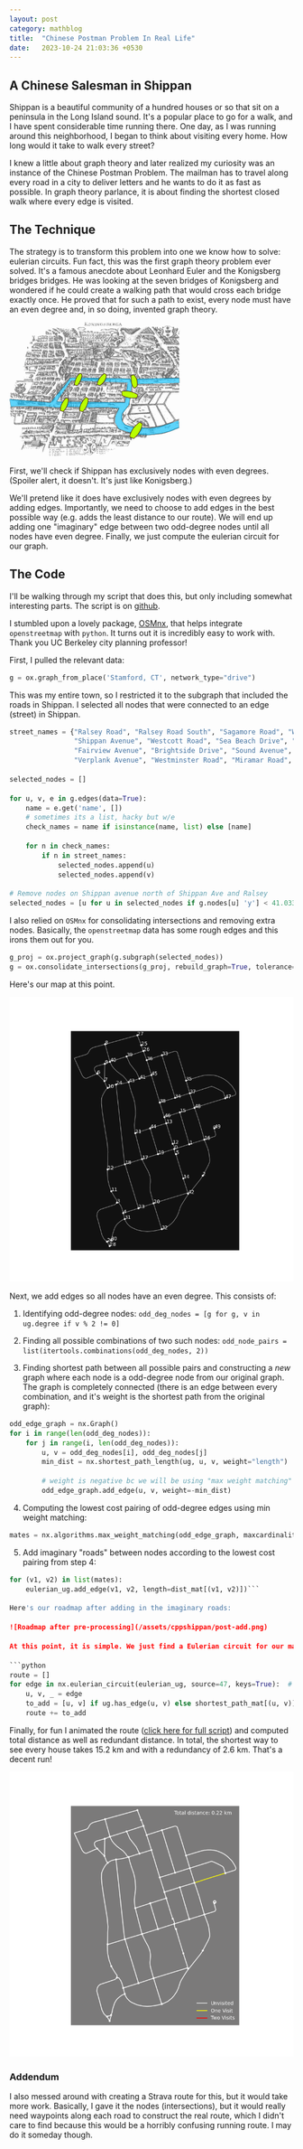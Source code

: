 ```yaml
---
layout: post
category: mathblog
title:  "Chinese Postman Problem In Real Life"
date:   2023-10-24 21:03:36 +0530
---
```

## A Chinese Salesman in Shippan
Shippan is a beautiful community of a hundred houses or so that sit on a peninsula in the Long Island sound. It's a popular place to go for a walk, and I have spent considerable time running there. One day, as I was running around this neighborhood, I began to think about visiting every home. How long would it take to walk every street?

I knew a little about graph theory and later realized my curiosity was an instance of the Chinese Postman Problem. The mailman has to travel along every road in a city to deliver letters and he wants to do it as fast as possible. In graph theory parlance, it is about finding the shortest closed walk where every edge is visited. 

## The Technique
The strategy is to transform this problem into one we know how to solve: eulerian circuits. Fun fact, this was the first graph theory problem ever solved. It's a famous anecdote about Leonhard Euler and the Konigsberg bridges bridges. He was looking at the seven bridges of Konigsberg and wondered if he could create a walking path that would cross each bridge exactly once. He proved that for such a path to exist, every node must have an even degree and, in so doing, invented graph theory. 

![Konigsberg Bridges](/assets/cppshippan/Konigsberg_bridges.png)

First, we'll check if Shippan has exclusively nodes with even degrees. (Spoiler alert, it doesn't. It's just like Konigsberg.)

We'll pretend like it does have exclusively nodes with even degrees by adding edges. Importantly, we need to choose to add edges in the best possible way (e.g. adds the least distance to our route). We will end up adding  one "imaginary" edge between two odd-degree nodes until all nodes have even degree. Finally, we just compute the eulerian circuit for our graph.

## The Code
I'll be walking through my script that does this, but only including somewhat interesting parts. The script is on [github](https://github.com/jschless/shippaniltonian).

I stumbled upon a lovely package, [OSMnx](https://osmnx.readthedocs.io/en/stable/user-reference.html), that helps integrate ```openstreetmap``` with ```python```. It turns out it is incredibly easy to work with. Thank you UC Berkeley city planning professor!

First, I pulled the relevant data:

```python
g = ox.graph_from_place('Stamford, CT', network_type="drive")
```

This was my entire town, so I restricted it to the subgraph that included the roads in Shippan. I selected all nodes that were connected to an edge (street) in Shippan.

```python
street_names = {"Ralsey Road", "Ralsey Road South", "Sagamore Road", "Woolsey Road", "Ocean Drive West", "Stamford Avenue",
                "Shippan Avenue", "Westcott Road", "Sea Beach Drive", "Ocean Drive East", "Rockledge Drive", "Hobson Street",
                "Fairview Avenue", "Brightside Drive", "Sound Avenue", "Cresthill Place", "Van Rensselaer Avenue",
                "Verplank Avenue", "Westminster Road", "Miramar Road", "Saddle Rock Road", "Rogers Road", "Lighthouse Way"}

selected_nodes = []

for u, v, e in g.edges(data=True):
    name = e.get('name', [])
    # sometimes its a list, hacky but w/e
    check_names = name if isinstance(name, list) else [name]

    for n in check_names:
        if n in street_names:
            selected_nodes.append(u)
            selected_nodes.append(v)

# Remove nodes on Shippan avenue north of Shippan Ave and Ralsey
selected_nodes = [u for u in selected_nodes if g.nodes[u] 'y'] < 41.03356] 
```
I also relied on ```OSMnx``` for consolidating intersections and removing extra nodes. Basically, the ```openstreetmap``` data has some rough edges and this irons them out for you.

```python
g_proj = ox.project_graph(g.subgraph(selected_nodes))
g = ox.consolidate_intersections(g_proj, rebuild_graph=True, tolerance=15, dead_ends=False)
```

Here's our map at this point. 

![Roadmap after pre-processing](/assets/cppshippan/pre-add.png)


Next, we add edges so all nodes have an even degree. This consists of:

1) Identifying odd-degree nodes: 
 ```odd_deg_nodes = [g for g, v in ug.degree if v % 2 != 0]```

2) Finding all possible combinations of two such nodes: 
```odd_node_pairs = list(itertools.combinations(odd_deg_nodes, 2))```

3) Finding shortest path between all possible pairs and constructing a *new* graph where each node is a odd-degree node from our original graph. The graph is completely connected (there is an edge between every combination, and it's weight is the shortest path from the original graph):

```python
odd_edge_graph = nx.Graph()
for i in range(len(odd_deg_nodes)):
    for j in range(i, len(odd_deg_nodes)):
        u, v = odd_deg_nodes[i], odd_deg_nodes[j]
        min_dist = nx.shortest_path_length(ug, u, v, weight="length")

        # weight is negative bc we will be using "max weight matching"
        odd_edge_graph.add_edge(u, v, weight=-min_dist)
```

4) Computing the lowest cost pairing of odd-degree edges using min weight matching: 

```python
mates = nx.algorithms.max_weight_matching(odd_edge_graph, maxcardinality=True)
```

5) Add imaginary "roads" between nodes according to the lowest cost pairing from step 4: 

```python
for (v1, v2) in list(mates):
    eulerian_ug.add_edge(v1, v2, length=dist_mat[(v1, v2)])```

Here's our roadmap after adding in the imaginary roads:

![Roadmap after pre-processing](/assets/cppshippan/post-add.png)

At this point, it is simple. We just find a Eulerian circuit for our map now that we have all even degrees. This circuit is our route. The only trick is to *replace* edges that don't exist with the shortest path between the two edges. We added "fake" edges above, so we are replacing them with the actual path between those two nodes:

```python
route = []
for edge in nx.eulerian_circuit(eulerian_ug, source=47, keys=True):  # 47 is my house
    u, v, _ = edge
    to_add = [u, v] if ug.has_edge(u, v) else shortest_path_mat[(u, v)]
    route += to_add
```

Finally, for fun I animated the route ([click here for full script](https://github.com/jschless/shippaniltonian)) and computed total distance as well as redundant distance. In total, the shortest way to see every house takes 15.2 km and with a redundancy of 2.6 km. That's a decent run!

![Final route](/assets/cppshippan/animation.gif) 

### Addendum
I also messed around with creating a Strava route for this, but it would take more work. Basically, I gave it the nodes (intersections), but it would really need waypoints along each road to construct the real route, which I didn't care to find because this would be a horribly confusing running route. I may do it someday though.